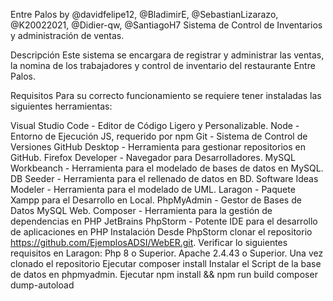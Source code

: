 Entre Palos by @davidfelipe12, @BladimirE, @SebastianLizarazo, @K20022021, @Didier-qw, @SantiagoH7
Sistema de Control de Inventarios y administración de ventas.

Descripción
Este sistema se encargara de registrar y administrar las ventas, la nomina de los trabajadores y control de inventario 
del restaurante Entre Palos.

Requisitos
Para su correcto funcionamiento se requiere tener instaladas las siguientes herramientas:

Visual Studio Code - Editor de Código Ligero y Personalizable.
Node - Entorno de Ejecución JS, requerido por npm
Git - Sistema de Control de Versiones
GitHub Desktop - Herramienta para gestionar repositorios en GitHub.
Firefox Developer - Navegador para Desarrolladores.
MySQL Workbeanch - Herramienta para el modelado de bases de datos en MySQL.
DB Seeder - Herramienta para el rellenado de datos en BD.
Software Ideas Modeler - Herramienta para el modelado de UML.
Laragon - Paquete Xampp para el Desarrollo en Local.
PhpMyAdmin - Gestor de Bases de Datos MySQL Web.
Composer - Herramienta para la gestión de dependencias en PHP
JetBrains PhpStorm - Potente IDE para el desarrollo de aplicaciones en PHP
Instalación
Desde PhpStorm clonar el repositorio https://github.com/EjemplosADSI/WebER.git.
Verificar lo siguientes requisitos en Laragon:
Php 8 o Superior.
Apache 2.4.43 o Superior.
Una vez clonado el repositorio Ejecutar composer install
Instalar el Script de la base de datos en phpmyadmin.
Ejecutar npm install && npm run build
composer dump-autoload